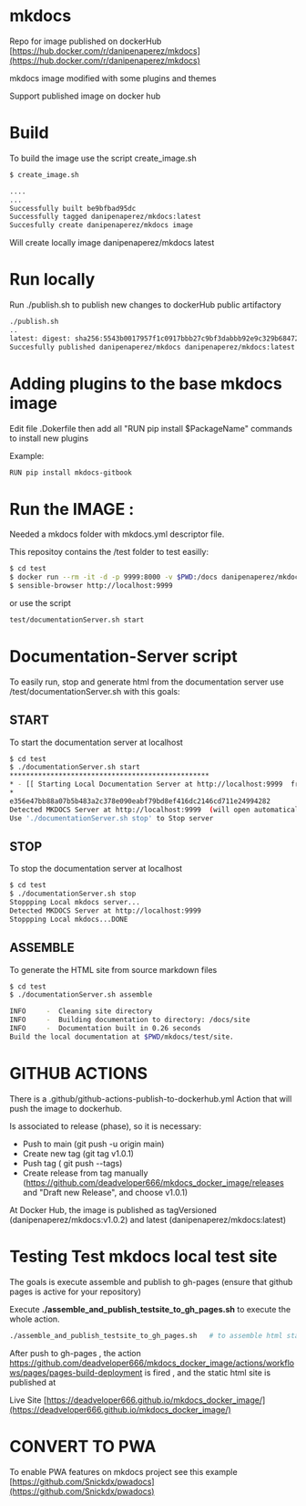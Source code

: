 # mkdocs

Repo for image published on dockerHub [https://hub.docker.com/r/danipenaperez/mkdocs](https://hub.docker.com/r/danipenaperez/mkdocs)

mkdocs image modified with some plugins and themes

Support published image on docker hub 

# Build 

To build the image use the script create_image.sh

```sh
$ create_image.sh

....
...
Successfully built be9bfbad95dc
Successfully tagged danipenaperez/mkdocs:latest
Succesfully create danipenaperez/mkdocs image

```
Will create locally  image danipenaperez/mkdocs latest 

# Run locally

Run ./publish.sh to publish new changes to dockerHub public artifactory
```sh
./publish.sh
..
latest: digest: sha256:5543b0017957f1c0917bbb27c9bf3dabbb92e9c329b68472530d99dfc779a5c6 size: 4299
Succesfully published danipenaperez/mkdocs danipenaperez/mkdocs:latest on docker hub
```
# Adding plugins to the base mkdocs image

Edit file .Dokerfile then add all "RUN pip install $PackageName" commands to install new plugins

Example:

```sh
RUN pip install mkdocs-gitbook
```

# Run the IMAGE :

Needed a mkdocs folder with mkdocs.yml descriptor file.

This repositoy contains the /test folder to test easilly:
```sh
$ cd test
$ docker run --rm -it -d -p 9999:8000 -v $PWD:/docs danipenaperez/mkdocs
$ sensible-browser http://localhost:9999
```
or use the script 

```sh
test/documentationServer.sh start
```

# Documentation-Server script

To easily run, stop and generate html from the documentation server use /test/documentationServer.sh with this goals:

## START

To start the documentation server at localhost

```sh
$ cd test
$ ./documentationServer.sh start
*************************************************
* - [[ Starting Local Documentation Server at http://localhost:9999  from sources o /home/dpena/development/workspaces/daniel/dockerhub/mkdocs/test ]]
* 
e356e47bb88a07b5b483a2c378e090eabf79bd8ef416dc2146cd711e24994282
Detected MKDOCS Server at http://localhost:9999  (will open automatically the browser)
Use './documentationServer.sh stop' to Stop server
```

## STOP

To stop the documentation server at localhost

```sh
$ cd test
$ ./documentationServer.sh stop
Stoppping Local mkdocs server...
Detected MKDOCS Server at http://localhost:9999
Stoppping Local mkdocs...DONE
```

## ASSEMBLE

To generate the HTML site from source markdown files

```sh
$ cd test
$ ./documentationServer.sh assemble

INFO     -  Cleaning site directory
INFO     -  Building documentation to directory: /docs/site
INFO     -  Documentation built in 0.26 seconds
Build the local documentation at $PWD/mkdocs/test/site.
```


# GITHUB ACTIONS

There is a .github/github-actions-publish-to-dockerhub.yml Action that will push the image to dockerhub.

Is associated to release (phase), so it is necessary:
- Push to main  (git push -u origin main)
- Create new tag (git tag v1.0.1) 
- Push tag ( git push --tags)
- Create release from tag manually (https://github.com/deadveloper666/mkdocs_docker_image/releases  and "Draft new Release", and choose v1.0.1)

At Docker Hub, the image is published as tagVersioned (danipenaperez/mkdocs:v1.0.2) and latest (danipenaperez/mkdocs:latest)

# Testing Test mkdocs local test site
The goals is execute assemble and publish to gh-pages (ensure that github pages is active for your repository)

Execute **./assemble_and_publish_testsite_to_gh_pages.sh** to execute the whole action.
```sh
./assemble_and_publish_testsite_to_gh_pages.sh   # to assemble html static site, generate next release and publish to gh-pages 
```

After push to gh-pages , the action https://github.com/deadveloper666/mkdocs_docker_image/actions/workflows/pages/pages-build-deployment is fired , and the static html site is published at 

Live Site
[https://deadveloper666.github.io/mkdocs_docker_image/](https://deadveloper666.github.io/mkdocs_docker_image/)


# CONVERT TO PWA

To enable PWA features on mkdocs project see this example [https://github.com/Snickdx/pwadocs](https://github.com/Snickdx/pwadocs)